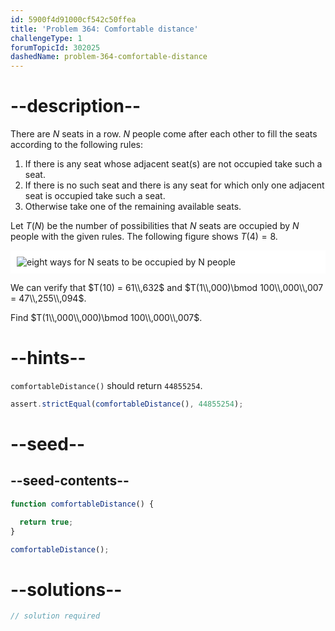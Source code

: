```yaml
---
id: 5900f4d91000cf542c50ffea
title: 'Problem 364: Comfortable distance'
challengeType: 1
forumTopicId: 302025
dashedName: problem-364-comfortable-distance
---
```


# --description--

There are $N$ seats in a row. $N$ people come after each other to fill the seats according to the following rules:

1. If there is any seat whose adjacent seat(s) are not occupied take such a seat.
2. If there is no such seat and there is any seat for which only one adjacent seat is occupied take such a seat.
3. Otherwise take one of the remaining available seats.

Let $T(N)$ be the number of possibilities that $N$ seats are occupied by $N$ people with the given rules. The following figure shows $T(4) = 8$.

<img alt="eight ways for N seats to be occupied by N people" src="https://cdn.freecodecamp.org/curriculum/project-euler/comfortable-distance.gif" style="background-color: white; padding: 10px; display: block; margin-right:auto; margin-left: auto;">

We can verify that $T(10) = 61\\,632$ and $T(1\\,000)\bmod 100\\,000\\,007 = 47\\,255\\,094$.

Find $T(1\\,000\\,000)\bmod 100\\,000\\,007$.

# --hints--

`comfortableDistance()` should return `44855254`.

```js
assert.strictEqual(comfortableDistance(), 44855254);
```

# --seed--

## --seed-contents--

```js
function comfortableDistance() {

  return true;
}

comfortableDistance();
```

# --solutions--

```js
// solution required
```
